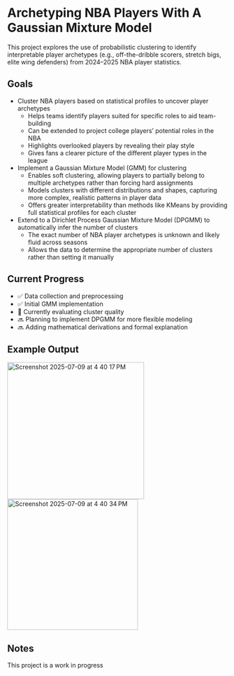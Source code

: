 # Archetyping NBA Players With A Gaussian Mixture Model
This project explores the use of probabilistic clustering to identify interpretable player archetypes (e.g., off-the-dribble scorers, stretch bigs, elite wing defenders) from 2024–2025 NBA player statistics.

## Goals
- Cluster NBA players based on statistical profiles to uncover player archetypes
  - Helps teams identify players suited for specific roles to aid team-building  
  - Can be extended to project college players’ potential roles in the NBA  
  - Highlights overlooked players by revealing their play style  
  - Gives fans a clearer picture of the different player types in the league
- Implement a Gaussian Mixture Model (GMM) for clustering
  - Enables soft clustering, allowing players to partially belong to multiple archetypes rather than forcing hard assignments  
  - Models clusters with different distributions and shapes, capturing more complex, realistic patterns in player data  
  - Offers greater interpretability than methods like KMeans by providing full statistical profiles for each cluster
- Extend to a Dirichlet Process Gaussian Mixture Model (DPGMM) to automatically infer the number of clusters  
  - The exact number of NBA player archetypes is unknown and likely fluid across seasons  
  - Allows the data to determine the appropriate number of clusters rather than setting it manually

## Current Progress
- ✅ Data collection and preprocessing
- ✅ Initial GMM implementation
- 🔄 Currently evaluating cluster quality
- 🔜 Planning to implement DPGMM for more flexible modeling
- 🔜 Adding mathematical derivations and formal explanation

## Example Output
<img width="313" alt="Screenshot 2025-07-09 at 4 40 17 PM" src="https://github.com/user-attachments/assets/d7a5b921-c7d9-47ce-8a50-55cf6aadb5a3" />
<img width="299" alt="Screenshot 2025-07-09 at 4 40 34 PM" src="https://github.com/user-attachments/assets/e388632d-d234-4d3c-a4ee-9686a1aa44ba" />

## Notes
This project is a work in progress

